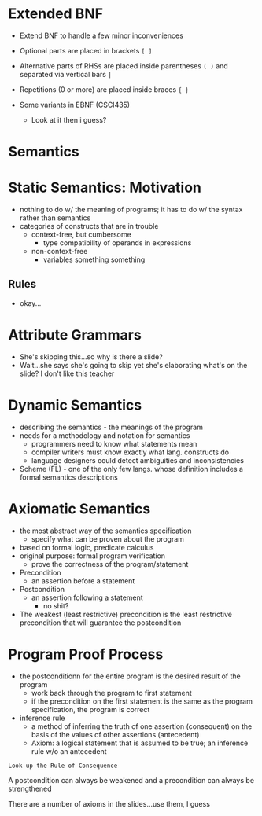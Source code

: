 # Extended BNF
- Extend BNF to handle a few minor inconveniences
- Optional parts are placed in brackets `[ ]`
- Alternative parts of RHSs are placed inside parentheses `( )` and separated via vertical bars `|`
- Repetitions (0 or more) are placed inside braces `{ }`

- Some variants in EBNF (CSCI435)
	- Look at it then i guess?

# Semantics

# Static Semantics: Motivation
- nothing to do w/ the meaning of programs; it has to do w/ the syntax rather than semantics
- categories of constructs that are in trouble
	- context-free, but cumbersome
		- type compatibility of operands in expressions
	- non-context-free
		- variables something something

## Rules
- okay...

# Attribute Grammars
- She's skipping this...so why is there a slide?
- Wait...she says she's going to skip yet she's elaborating what's on the slide? I don't like this teacher

# Dynamic Semantics
- describing the semantics - the meanings of the program
- needs for a methodology and notation for semantics
	- programmers need to know what statements mean
	- compiler writers must know exactly what lang. constructs do
	- language designers could detect ambiguities and inconsistencies
- Scheme (FL) - one of the only few langs. whose definition includes a formal semantics descriptions

# Axiomatic Semantics
- the most abstract way of the semantics specification
	- specify what can be proven about the program
- based on formal logic, predicate calculus
- original purpose: formal program verification
	- prove the correctness of the program/statement
- Precondition
	- an assertion before a statement
- Postcondition
	- an assertion following a statement
		- no shit?
- The weakest (least restrictive) precondition is the least restrictive precondition that will guarantee the postcondition

# Program Proof Process
- the postconditionn for the entire program is the desired result of the program
	- work back through the program to first statement
	- if the precondition on the first statement is the same as the program specification, the program is correct
- inference rule
	-  a method of inferring the truth of one assertion (consequent) on the basis of the values of other assertions (antecedent)
	- Axiom: a logical statement that is assumed to be true; an inference rule w/o an antecedent

`Look up the Rule of Consequence`

A postcondition can always be weakened and a precondition can always be strengthened

There are a number of axioms in the slides...use them, I guess




